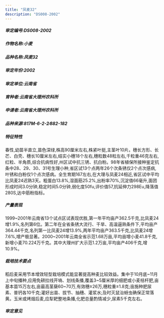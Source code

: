 ```yaml
---
title: "凤麦32"
description: "DS008-2002"
---
```

##### 审定编号:DS008-2002

##### 作物名称:小麦

##### 品种名称:凤麦32

##### 审定年份:2002

##### 审定单位:云南省

##### 育种者:云南省大理州农科所

##### 申请者:云南省大理州农科所

##### 品种来源:817M-6-2-2∕882-182

##### 特征特性
春性,幼苗半直立,苗色深绿,株高90厘米左右,株紧叶挺,主茎叶10片。穗长方形、长芒、白壳、穗长10厘米左右,结实小穗18个左右,穗粒数48粒左右,千粒重46克左右,红粒、半角质,综合抗病性好,州区试中抗三锈、抗白粉。98年省植保所接种鉴定抗条中28、29、30、31号生理小种,省区试13个点两年26个次条锈仅2个点次感病,叶锈和白粉仅1个点次感病。全生育期167左右,在大理与凤麦24相近,省区试中平均比凤麦24迟熟3天。粗蛋白13.8%,湿面筋25.2%,出粉率70%,沉淀值66毫升,面团形成时间3.0分钟,稳定时间5.0分钟,弱化度50fu,评价值57,抗延伸力298Eu,降落值280S,达中筋粉指标。

##### 产量表现
1999~2001年云南省13个试点区试表现优胜,第一年平均亩产362.5千克,比凤麦24增1.9%,名列第6位。第二年在全省条锈大流行、干旱、高温逼熟条件下,平均亩产364.44千克,名列第一比凤麦24增13.9%,两年平均亩产363.5千克,比凤麦24增7.6%,增产极显著。2000~2001年云南全省示范1.68万亩,平均亩增小麦41.8千克,新增小麦70.224万千克。其中大理州扩大示范1.2万亩,平均亩产406千克,增10.9%。

##### 栽培技术要点
稻后麦采用节本增效轻型栽培模式能显著提高种麦比较效益。集中于10月底~11月上中旬播种,应用免耕拉线开墒、划线条播,覆盖3~5厘米厚的细肥或小麦桔杆肥,亩基本苗15万左右,亩最高茎蘖60~70万,有效穗≥26万,穗粒重≥1.8克;亩施种肥尿素、普钙各10千克;灌好出苗、拔节、抽穗、灌浆水;及时灭鼠治蚜虫确保正常落黄。玉米或烤烟后麦,应犁耙整地条播,化肥总量酌情减少,尿素5千克左右。

##### 审定意见

